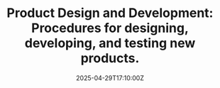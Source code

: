 ---
title: 'Product Design and Development: Procedures for designing, developing, and
  testing new products.'
linkTitle: 'Product Design and Development: Procedures for designing, developing,
  and testing new products.'
date: '2025-04-29T17:10:00Z'
weight: 1
description: No content
draft: false
ref: product-design-and-development-procedures-for-designing-developing-and-testing-new-products
---